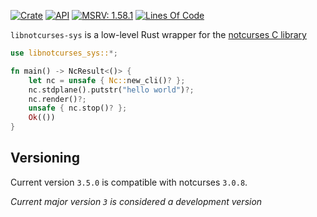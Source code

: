 [![Crate](https://img.shields.io/crates/v/libnotcurses-sys.svg)](https://crates.io/crates/libnotcurses-sys)
[![API](https://docs.rs/libnotcurses-sys/badge.svg)](https://docs.rs/libnotcurses-sys/)
[![MSRV: 1.58.1](https://flat.badgen.net/badge/MSRV/1.58.1/purple)](https://blog.rust-lang.org/2022/01/20/Rust-1.58.1.html)
[![Lines Of Code](https://tokei.rs/b1/github/dankamongmen/libnotcurses-sys?category=code)](https://github.com/dankamongmen/libnotcurses-sys)

`libnotcurses-sys` is a low-level Rust wrapper for the
[notcurses C library](https://www.github.com/dankamongmen/notcurses/)


```rust
use libnotcurses_sys::*;

fn main() -> NcResult<()> {
    let nc = unsafe { Nc::new_cli()? };
    nc.stdplane().putstr("hello world")?;
    nc.render()?;
    unsafe { nc.stop()? };
    Ok(())
}
```

## Versioning

Current version `3.5.0` is compatible with notcurses `3.0.8`.

*Current major version `3` is considered a development version*
